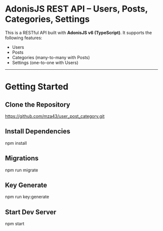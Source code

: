 #  AdonisJS REST API – Users, Posts, Categories, Settings

This is a RESTful API built with **AdonisJS v6 (TypeScript)**. It supports the following features:

-  Users
-  Posts
-  Categories (many-to-many with Posts)
-  Settings (one-to-one with Users)

---

# Getting Started

##  Clone the Repository

https://github.com/mza43/user_post_category.git

## Install Dependencies
npm install
## Migrations
npm run migrate
## Key Generate
npm run key:generate
## Start Dev Server
npm start

